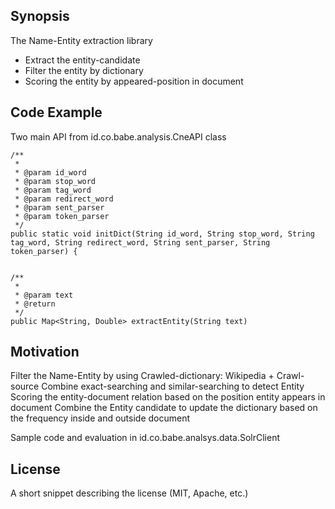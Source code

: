 ## Synopsis
The Name-Entity extraction library
- Extract the entity-candidate
- Filter the entity by dictionary
- Scoring the entity by appeared-position in document

## Code Example
Two main API from id.co.babe.analysis.CneAPI class

	/**
	 * 
	 * @param id_word
	 * @param stop_word
	 * @param tag_word
	 * @param redirect_word
	 * @param sent_parser
	 * @param token_parser
	 */
	public static void initDict(String id_word, String stop_word, String tag_word, String redirect_word, String sent_parser, String token_parser) {


	/**
	 * 
	 * @param text
	 * @return
	 */
	public Map<String, Double> extractEntity(String text) 

## Motivation

Filter the Name-Entity by using Crawled-dictionary: Wikipedia + Crawl-source
Combine exact-searching and similar-searching to detect Entity
Scoring the entity-document relation based on the position entity appears in document
Combine the Entity candidate to update the dictionary based on the frequency inside and outside document

Sample code and evaluation in id.co.babe.analsys.data.SolrClient

## License

A short snippet describing the license (MIT, Apache, etc.)
